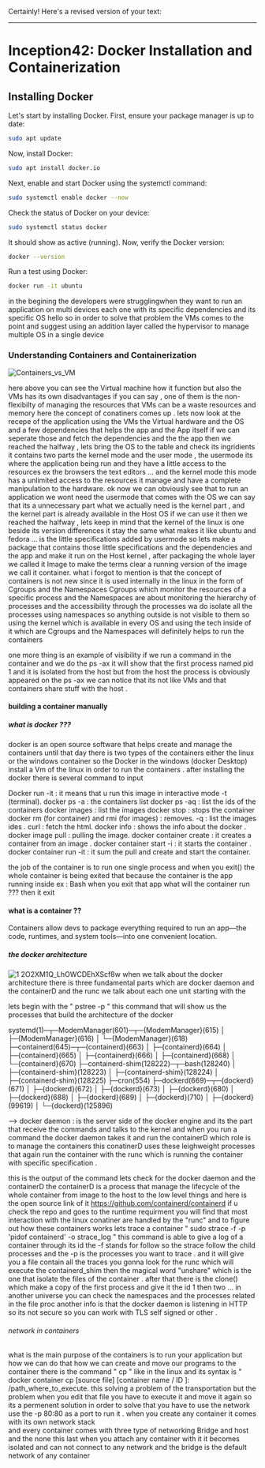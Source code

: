 Certainly! Here's a revised version of your text:

---

# Inception42: Docker Installation and Containerization

## Installing Docker

Let's start by installing Docker. First, ensure your package manager is up to date:

```bash
sudo apt update
```

Now, install Docker:

```bash
sudo apt install docker.io
```

Next, enable and start Docker using the systemctl command:

```bash
sudo systemctl enable docker --now
```

Check the status of Docker on your device:

```bash
sudo systemctl status docker
```

It should show as active (running). Now, verify the Docker version:

```bash
docker --version
```

Run a test using Docker:

```bash
docker run -it ubuntu
```

in the begining the developers were strugglingwhen they want to run an application on multi devices each one with its specific dependencies and its specific OS
hello
so in order to solve that problem the VMs comes to the point and suggest using an addition layer called the hypervisor to manage multiple OS in a single device

### Understanding Containers and Containerization

![Containers_vs_VM](https://github.com/jeftani/inception42/assets/78095454/bfc10c85-9322-40a8-a571-598ecbbb3f0b)

here above you can see the Virtual machine how it function 
but also the VMs has its own disadvantages if you can say , one of them is the non-flexibilty of managing the resources that VMs can be a waste resources and memory here the concept of conatiners comes up .  lets now look at the recepe of the application using the VMs the Virtual hardware and the OS and a few dependencies that helps the app and the App itself 
if we can seperate those and fetch the dependencies and the the app then we reached the halfway , lets bring the OS to the table and check its ingridients it contains two parts the kernel mode and the user mode , the usermode  its where the application being run and they have a little access to the resources ex the browsers the text editors ... and the kernel mode this mode has a unlimited access to the resources it manage and have a complete manipulation to the hardware.
ok now we can obviously see that to run an application we wont need the usermode that comes with the OS we can say that its a unnecessary part what we actually need is the kernel part , and the kernel part is already available in the Host OS if we can use it then we reached the halfway , lets keep in mind that the kernel of the linux is one beside its version differences it stay the same what makes it like ubuntu and fedora ... is the little specifications added by usermode so lets make a package that contains those little specifications and the dependencies and the app and make it run on the Host kernel , after packaging the whole layer we called it Image to make the terms clear a running version of the image we call it container. what i forgot to mention is that the concept of containers is not new since it is used internally in the linux in the form of Cgroups and the Namespaces Cgroups which monitor the resources of a specific process and the Namespaces are about monitoring the hierarchy of processes and the accessibility through the processes wa do isolate all the processes using namespaces so anything outside is not visible to them so using the kernel which is available in every OS and using the tech inside of it which are Cgroups and the Namespaces will definitely helps to run the containers 

one more thing is an example of visibility if we run a command in the container and we do the ps -ax it will show that the first process named pid 1 and it is isolated from the host but from the host the process is obviously appeared on the ps -ax we can notice that its not like VMs and that containers share stuff with the host .

#### building a container manually
  

##### what is docker ???
  docker is an open source software that helps create and manage the containers
  until that day there is two types of the containers either the linux or the windows container so the Docker in the windows (docker Desktop) install a Vm of the linux in order to run the containers .
  after installing the docker there is several command to input 
  
Docker run -it <name of the image>  : it means that u run this image in interactive mode -t (terminal).
docker ps -a    : the containers list 
docker ps -aq    : list the ids of the containers 
docker images : list the images 
docker stop <id> : stops the container 
docker rm (for container) and rmi (for images) <id> : removes.
 -q : list the images ides .
 curl <website>: fetch the html.
 docker info : shows the info about the docker .
 docker image pull <name of the image> : pulling the image.
 docker container create <name of the image> : it creates a container from an image .
 docker container start -i <name of the image> : it starts the container .
 docker container run -it <name of the image > : it sum the pull and create and start the container.
 
the job of the container is to run one single process and when you exit() the whole container is being exited that because the container is the app running inside ex : Bash when you exit that app what will the container run ??? then it exit 

#### what is a container ??
  Containers allow devs to package everything required to run an app—the code, runtimes, and system tools—into one convenient location. 
##### the docker architecture 
![1 2O2XM1Q_LhOWCDEhXScf8w](https://github.com/user-attachments/assets/8c7e2afc-b1f8-44fe-813d-0f72af654500)
when we talk about the docker architecture there is three fundamental parts which are docker daemon and the containerD and the runc 
we talk about each one unit starting with the 

lets begin with the " pstree -p " this command that will show us the processes that build the architecture of the docker 

systemd(1)─┬─ModemManager(601)─┬─{ModemManager}(615)
           │                   ├─{ModemManager}(616)
           │                   └─{ModemManager}(618)
           ├─containerd(645)─┬─{containerd}(663)
           │                 ├─{containerd}(664)
           │                 ├─{containerd}(665)
           │                 ├─{containerd}(666)
           │                 ├─{containerd}(668)
           │                 └─{containerd}(670)
           ├─containerd-shim(128222)─┬─bash(128240)
           │                         ├─{containerd-shim}(128223)
           │                         ├─{containerd-shim}(128224)
           │                         ├─{containerd-shim}(128225)
           ├─cron(554)
           ├─dockerd(669)─┬─{dockerd}(671)
           │              ├─{dockerd}(672)
           │              ├─{dockerd}(673)
           │              ├─{dockerd}(680)
           │              ├─{dockerd}(688)
           │              ├─{dockerd}(689)
           │              ├─{dockerd}(710)
           │              ├─{dockerd}(99619)
           │              └─{dockerd}(125896)


--> docker daemon : is the server side of the docker engine and its the part that receive the commands and talks to the kernel
and when you run a command the docker daemon takes it and run the containerD which role is to manage the containers this conatinerD uses these leighweight processes that again run the container with the runc which is running the container with specific specification .

this is the output of the command lets check for the docker daemon and the containerD 
the containerD is a process that manage the lifecycle of the whole container from image to the host to the low level things 
and here is the open source link of it https://github.com/containerd/containerd if u check the repo and goes to the   runtime requirment 
you will find that most interaction with the linux conatiner are handled by the "runc" 
and to figure out how these containers works lets trace a container 
      " sudo strace -f -p 'pidof containerd' -o strace_log "
this command is able to give a log of a container through its id 
the -f stands for follow so the strace follow the child processes 
and the -p is the processes you want to trace .
and it will give you a file contain all the traces 
you gonna look for the runc which will execute the containerd_shim then the magical word "unshare" which is the one that isolate the files of the container .
after that there is the clone() which make a copy of the first process and give it the id 1 then two ...
in another universe you can check the namespaces and the processes related in the file proc
another info is that the docker daemon is listening in HTTP so its not secure so you can work with TLS self signed or other .
###### network in containers 
  what is the main purpose of the containers is to run your application but how we can do that how we can create and move our programs to the container 
  there is the command " cp " like in the linux and its syntax is " docker container cp [source file] [container name / ID ]: /path_where_to_execute. this solving a problem of the transportation but the problem when you edit that file you have to execute it and move it again so its a permenent solution in order to solve that you have to use the network use the -p 80:80 as a port to run it . 
when you create any container it comes with its own network stack  
  and every container comes with three type of networking Bridge and host and the none this last when you attach any container with it it becomes isolated and can not connect to any network and the bridge is the default network of any container 
  
